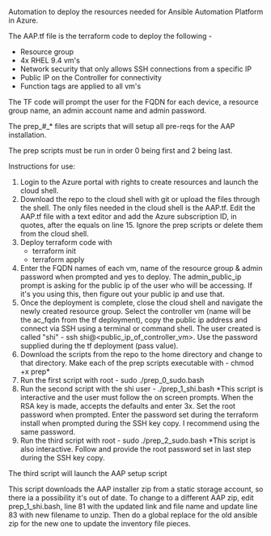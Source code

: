 Automation to deploy the resources needed for Ansible Automation Platform in Azure.  

The AAP.tf file is the terraform code to deploy the following - 
 - Resource group
 - 4x RHEL 9.4 vm's
 - Network security that only allows SSH connections from a specific IP
 - Public IP on the Controller for connectivity
 - Function tags are applied to all vm's

The TF code will prompt the user for the FQDN for each device, a resource group name, an admin account name and admin password.  

The prep_#_* files are scripts that will setup all pre-reqs for the AAP installation.  

The prep scripts must be run in order 0 being first and 2 being last.

Instructions for use:
1.  Login to the Azure portal with rights to create resources and launch the cloud shell.
2.  Download the repo to the cloud shell with git or upload the files through the shell.  The only files needed in the cloud shell is the AAP.tf.  Edit the AAP.tf file with a text editor and add the Azure subscription ID, in quotes, after the equals on line 15.  Ignore the prep scripts or delete them from the cloud shell.
3.  Deploy terraform code with
    - terraform init
    - terraform apply
4.  Enter the FQDN names of each vm, name of the resource group & admin password when prompted and yes to deploy.  The admin_public_ip prompt is asking for the public ip of the user who will be accessing.  If it's you using this, then figure out your public ip and use that.  
5.  Once the deployment is complete, close the cloud shell and navigate the newly created resource group.  Select the controller vm (name will be the ac_fqdn from the tf deployment), copy the public ip address and connect via SSH using a terminal or command shell.  The user created is called "shi" - ssh shi@<public_ip_of_controller_vm>.  Use the password supplied during the tf deployment (pass value).
6.  Download the scripts from the repo to the home directory and change to that directory.  Make each of the prep scripts executable with -  chmod +x prep* 
7.  Run the first script with root  -  sudo ./prep_0_sudo.bash
8.  Run the second script with the shi user - ./prep_1_shi.bash  *This script is interactive and the user must follow the on screen prompts.  When the RSA key is made, accepts the defaults and enter 3x.  Set the root password when prompted.  Enter the password set during the terraform install when prompted during the SSH key copy.  I recommend using the same password.
9.  Run the third script with root - sudo ./prep_2_sudo.bash  *This script is also interactive.  Follow and provide the root password set in last step during the SSH key copy.

The third script will launch the AAP setup script

This script downloads the AAP installer zip from a static storage account, so there ia a possibility it's out of date.  To change to a different AAP zip, edit prep_1_shi.bash, line 81 with the updated link and file name and update line 83 with new filename to unzip.  Then do a global replace for the old ansible zip for the new one to update the inventory file pieces.

